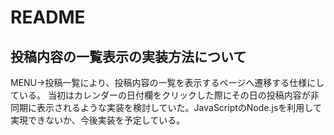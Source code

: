 # README


## 投稿内容の一覧表示の実装方法について
MENU→投稿一覧により、投稿内容の一覧を表示するページへ遷移する仕様にしている。
当初はカレンダーの日付欄をクリックした際にその日の投稿内容が非同期に表示されるような実装を検討していた。JavaScriptのNode.jsを利用して実現できないか、今後実装を予定している。